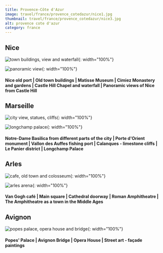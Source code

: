 ```yaml
---
title: Provence-Côte d'Azur
image: travel/france/provence_cotedazur/nice1.jpg
thumbnail: travel/france/provence_cotedazur/nice3.jpg
alt: provence cote d'azur
category: france
---
```


## Nice

![town buildings, view and waterfall](./assets/img/travel/france/provence_cotedazur/nice2.jpg){: width="100%"}

![panoramic view](./assets/img/travel/france/provence_cotedazur/nice3.jpg){: width="100%"}

#### Nice old port | Old town buildings | Matisse Museum | Cimiez Monastery and gardens | Castle Hill Chapel and waterfall | Panoramic views of Nice from Castle Hill

## Marseille

![city view, statues, cliffs](./assets/img/travel/france/provence_cotedazur/marseille1.jpg){: width="100%"}

![longchamp palace](./assets/img/travel/france/provence_cotedazur/marseille2.jpg){: width="100%"}

#### Notre-Dame Basilica from different parts of the city | Porte d'Orient monument | Vallon des Auffes fishing port | Calanques - limestone cliffs | Le Panier district | Longchamp Palace

## Arles

![cafe, old town and colosseum](./assets/img/travel/france/provence_cotedazur/arles1.jpg){: width="100%"}

![arles arena](./assets/img/travel/france/provence_cotedazur/arles2.jpg){: width="100%"}

#### Van Gogh café | Main square | Cathedral doorway | Roman Amphitheatre | The Amphitheatre as a town in the Middle Ages

## Avignon

![popes palace, opera house and bridge](./assets/img/travel/france/provence_cotedazur/avignon.jpg){: width="100%"}

#### Popes' Palace | Avignon Bridge | Opera House | Street art - façade paintings
